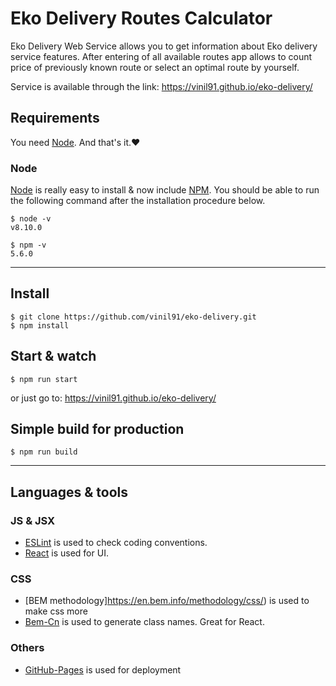 # Eko Delivery Routes Calculator

Eko Delivery Web Service allows you to get information about Eko delivery service features. After entering of all available routes app allows to
count price of previously known route or select an optimal route by yourself.

Service is available through the link: https://vinil91.github.io/eko-delivery/

## Requirements

You need [Node](https://nodejs.org/en/). And that's it.:heart:

### Node

[Node](http://nodejs.org/) is really easy to install & now include [NPM](https://npmjs.org/).
You should be able to run the following command after the installation procedure
below.

    $ node -v
    v8.10.0

    $ npm -v
    5.6.0
---

## Install

    $ git clone https://github.com/vinil91/eko-delivery.git
    $ npm install

## Start & watch

    $ npm run start
    
or just go to: https://vinil91.github.io/eko-delivery/

## Simple build for production

    $ npm run build

---

## Languages & tools

### JS & JSX

- [ESLint](https://eslint.org/) is used to check coding conventions.
- [React](http://facebook.github.io/react) is used for UI.

### CSS
- [BEM methodology]https://en.bem.info/methodology/css/) is used to make css more 
- [Bem-Cn](https://www.npmjs.com/package/bem-cn) is used to generate class names. Great for React.

### Others
- [GitHub-Pages](https://pages.github.com/) is used for deployment

